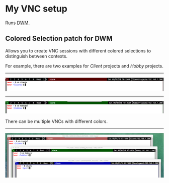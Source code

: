 # My VNC setup

Runs [DWM](https://dwm.suckless.org).

## Colored Selection patch for DWM

Allows you to create VNC sessions with different colored selections to
distinguish between contexts.

For example, there are two examples for *Client* projects and *Hobby* projects.

-----
![Client](images/client_example.png "Client VNC")

-----
![Hobby](images/hobby_example.png "Hobby VNC")

There can be multiple VNCs with different colors.

-----
![Stack of VNC sessions](images/example.png "Stack of VNC sessions")

